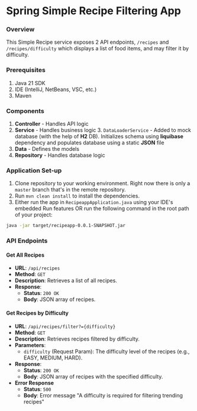 # Spring Simple Recipe Filtering App 

### Overview
This Simple Recipe service exposes 2 API endpoints, `/recipes` and `/recipes/difficulty` which displays a list of food items, and may filter it by difficulty.


### Prerequisites
1. Java 21 SDK 
2. IDE (IntelliJ, NetBeans, VSC, etc.)
3. Maven

### Components
1. **Controller** - Handles API logic
2. **Service** - Handles business logic
   3. `DataLoaderService` - Added to mock database (with the help of **H2** DB). Initializes schema using **liquibase** dependency and populates database using a static **JSON** file
3. **Data** - Defines the models
3. **Repository** - Handles database logic

### Application Set-up
1. Clone repository to your working environment. Right now there is only a `master` branch that's in the remote repository.
2. Run `mvn clean install` to install the dependencies.
3. Either run the app in `RecipeappApplication.java` using your IDE's embedded Run features OR run the following command in the root path of your project:
```bash
java -jar target/recipeapp-0.0.1-SNAPSHOT.jar
```

### API Endpoints
#### Get All Recipes
- **URL**: `/api/recipes`
- **Method**: `GET`
- **Description**: Retrieves a list of all recipes.
- **Response**:
  - **Status**: `200 OK`
  - **Body**: JSON array of recipes.

#### Get Recipes by Difficulty
- **URL**: `/api/recipes/filter?={difficulty}`
- **Method**: `GET`
- **Description**: Retrieves recipes filtered by difficulty.
- **Parameters**:
  - `difficulty` (Request Param): The difficulty level of the recipes (e.g., EASY, MEDIUM, HARD).
- **Response**:
  - **Status**: `200 OK`
  - **Body**: JSON array of recipes with the specified difficulty.
- **Error Response**
  - **Status**: `500`
  - **Body**: Error message "A difficulty is required for filtering trending recipes"


